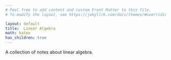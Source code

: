 ```yaml
---
# Feel free to add content and custom Front Matter to this file.
# To modify the layout, see https://jekyllrb.com/docs/themes/#overriding-theme-defaults

layout: default
title:  Linear Algebra
math: katex
has_children: true
---
```


A collection of notes about linear algebra. 